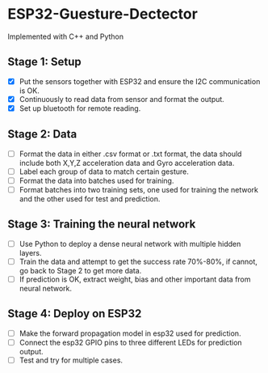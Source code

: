 # ESP32-Guesture-Dectector
Implemented with C++ and Python

## Stage 1: Setup
-[x] Put the sensors together with ESP32 and ensure the I2C communication is OK.  
-[x] Continuously to read data from sensor and format the output.  
-[x] Set up bluetooth for remote reading.  

## Stage 2: Data 
-[ ] Format the data in either .csv format or .txt format, the data should include 
both X,Y,Z acceleration data and Gyro acceleration data.  
-[ ] Label each group of data to match certain gesture.  
-[ ] Format the data into batches used for training.  
-[ ] Format batches into two training sets, one used for training the network and the other
used for test and prediction.  

## Stage 3: Training the neural network
-[ ] Use Python to deploy a dense neural network with multiple hidden layers.  
-[ ] Train the data and attempt to get the success rate 70%-80%, if cannot, go back to Stage 2
to get more data.  
-[ ] If prediction is OK, extract weight, bias and other important data from neural network.  

## Stage 4: Deploy on ESP32 
-[ ] Make the forward propagation model in esp32 used for prediction.  
-[ ] Connect the esp32 GPIO pins to three different LEDs for prediction output.  
-[ ] Test and try for multiple cases.   